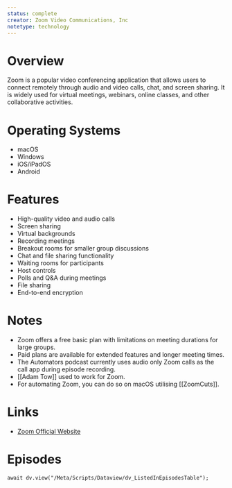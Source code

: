 ```yaml
---
status: complete
creator: Zoom Video Communications, Inc
notetype: technology
---
```

# Overview
Zoom is a popular video conferencing application that allows users to connect remotely through audio and video calls, chat, and screen sharing. It is widely used for virtual meetings, webinars, online classes, and other collaborative activities.

# Operating Systems
- macOS
- Windows
- iOS/iPadOS
- Android

# Features
- High-quality video and audio calls
- Screen sharing
- Virtual backgrounds
- Recording meetings
- Breakout rooms for smaller group discussions
- Chat and file sharing functionality
- Waiting rooms for participants
- Host controls
- Polls and Q&A during meetings
- File sharing
- End-to-end encryption

# Notes
- Zoom offers a free basic plan with limitations on meeting durations for large groups.
- Paid plans are available for extended features and longer meeting times.
- The Automators podcast currently uses audio only Zoom calls as the call app during episode recording.
- [[Adam Tow]] used to work for Zoom.
- For automating Zoom, you can do so on macOS utilising [[ZoomCuts]].

# Links
- [Zoom Official Website](https://zoom.us)

# Episodes
```dataviewjs
await dv.view("/Meta/Scripts/Dataview/dv_ListedInEpisodesTable");
```
